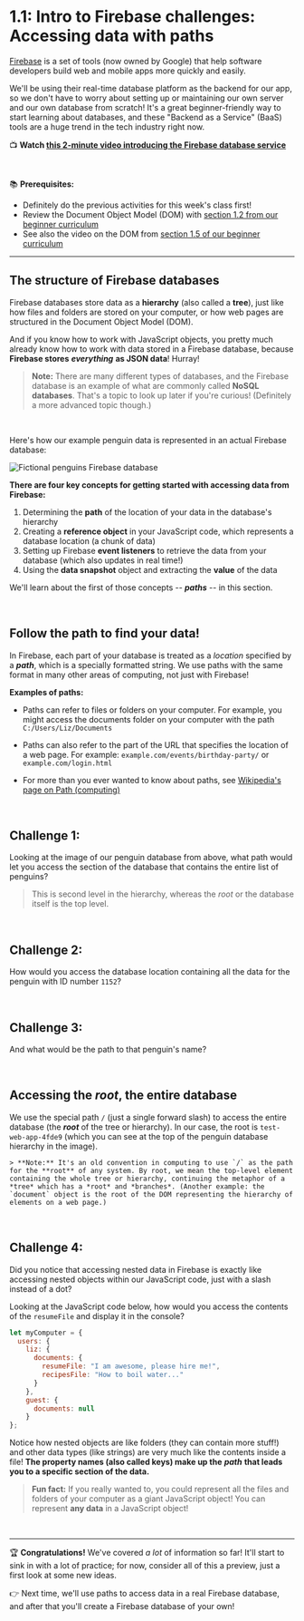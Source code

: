 # 1.1: Intro to Firebase challenges: Accessing data with paths

[Firebase](https://firebase.google.com/) is a set of tools (now owned by Google) that help software developers build web and mobile apps more quickly and easily.

We'll be using their real-time database platform as the backend for our app, so we don't have to worry about setting up or maintaining our own server and our own database from scratch! It's a great beginner-friendly way to start learning about databases, and these "Backend as a Service" (BaaS) tools are a huge trend in the tech industry right now.

:tv: **Watch [this 2-minute video introducing the Firebase database service](https://youtube.com/watch?v=U5aeM5dvUpA)**

<br/>

:books: **Prerequisites:**
  - Definitely do the previous activities for this week's class first!
  - Review the Document Object Model (DOM) with [section 1.2 from our beginner curriculum](https://github.com/LearnTeachCode/intro-javascript-class/blob/march-2018/week-1/1-2-dom-challenges.md)
  - See also the video on the DOM from [section 1.5 of our beginner curriculum](https://github.com/LearnTeachCode/intro-javascript-class/blob/march-2018/week-1/1-5-review-hangman-game.md#154-the-dom-interacting-with-html-and-css-using-javascript)

<hr/>

## The structure of Firebase databases

Firebase databases store data as a **hierarchy** (also called a **tree**), just like how files and folders are stored on your computer, or how web pages are structured in the Document Object Model (DOM).

And if you know how to work with JavaScript objects, you pretty much already know how to work with data stored in a Firebase database, because **Firebase stores** ***everything*** **as JSON data**! Hurray!

  > **Note:** There are many different types of databases, and the Firebase database is an example of what are commonly called **NoSQL databases**. That's a topic to look up later if you're curious! (Definitely a more advanced topic though.)

<br/>

Here's how our example penguin data is represented in an actual Firebase database:

![Fictional penguins Firebase database](https://user-images.githubusercontent.com/1555022/27147872-37732274-50f3-11e7-90f2-70c82e539477.png)

**There are four key concepts for getting started with accessing data from Firebase:**

  1. Determining the **path** of the location of your data in the database's hierarchy
  2. Creating a **reference object** in your JavaScript code, which represents a database location (a chunk of data)
  3. Setting up Firebase **event listeners** to retrieve the data from your database (which also updates in real time!)
  4. Using the **data snapshot** object and extracting the **value** of the data

We'll learn about the first of those concepts -- ***paths*** -- in this section.

<br/>

## Follow the path to find your data!

In Firebase, each part of your database is treated as a *location* specified by a ***path***, which is a specially formatted string. We use paths with the same format in many other areas of computing, not just with Firebase!

**Examples of paths:**

  - Paths can refer to files or folders on your computer. For example, you might access the documents folder on your computer with the path `C:/Users/Liz/Documents`

  - Paths can also refer to the part of the URL that specifies the location of a web page. For example: `example.com/events/birthday-party/` or `example.com/login.html`

  - For more than you ever wanted to know about paths, see [Wikipedia's page on Path (computing)](https://en.wikipedia.org/wiki/Path_(computing))

<br/>

## Challenge 1:

Looking at the image of our penguin database from above, what path would let you access the section of the database that contains the entire list of penguins?

  > This is second level in the hierarchy, whereas the *root* or the database itself is the top level.


<br/>

## Challenge 2:

How would you access the database location containing all the data for the penguin with ID number `1152`?

<br/>

## Challenge 3:

And what would be the path to that penguin's name?

<br/>

## Accessing the *root*, the entire database

We use the special path `/` (just a single forward slash) to access the entire database (the ***root*** of the tree or hierarchy). In our case, the root is `test-web-app-4fde9` (which you can see at the top of the penguin database hierarchy in the image).

    > **Note:** It's an old convention in computing to use `/` as the path for the **root** of any system. By root, we mean the top-level element containing the whole tree or hierarchy, continuing the metaphor of a *tree* which has a *root* and *branches*. (Another example: the `document` object is the root of the DOM representing the hierarchy of elements on a web page.)

<br/>

## Challenge 4:

Did you notice that accessing nested data in Firebase is exactly like accessing nested objects within our JavaScript code, just with a slash instead of a dot?

Looking at the JavaScript code below, how would you access the contents of the `resumeFile` and display it in the console?

```javascript
let myComputer = {
  users: {
    liz: {
      documents: {
        resumeFile: "I am awesome, please hire me!",
        recipesFile: "How to boil water..."
      }
    },
    guest: {
      documents: null
    }
};
```

Notice how nested objects are like folders (they can contain more stuff!) and other data types (like strings) are very much like the contents inside a file! **The property names (also called keys) make up the** ***path*** **that leads you to a specific section of the data.**

  > **Fun fact:** If you really wanted to, you could represent all the files and folders of your computer as a giant JavaScript object! You can represent **any data** in a JavaScript object!

</br>

<hr/>

:trophy: **Congratulations!** We've covered *a lot* of information so far! It'll start to sink in with a lot of practice; for now, consider all of this a preview, just a first look at some new ideas.

:point_right: Next time, we'll use paths to access data in a real Firebase database, and after that you'll create a Firebase database of your own!

